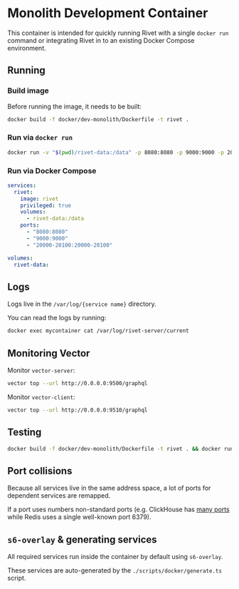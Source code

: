# Monolith Development Container

This container is intended for quickly running Rivet with a single `docker run` command or integrating Rivet in to an existing Docker Compose environment.

## Running

### Build image

Before running the image, it needs to be built:

```bash
docker build -f docker/dev-monolith/Dockerfile -t rivet .
```

### Run via `docker run`

```bash
docker run -v "$(pwd)/rivet-data:/data" -p 8080:8080 -p 9000:9000 -p 20000-20100:20000-20100 --privileged rivet
```

### Run via Docker Compose

```yaml
services:
  rivet:
    image: rivet
    privileged: true
    volumes:
      - rivet-data:/data
    ports:
      - "8080:8080"
      - "9000:9000"
      - "20000-20100:20000-20100"

volumes:
  rivet-data:
```

## Logs

Logs live in the `/var/log/{service name}` directory.

You can read the logs by running:

```bash
docker exec mycontainer cat /var/log/rivet-server/current
```

## Monitoring Vector

Monitor `vector-server`:

```bash
vector top --url http://0.0.0.0:9500/graphql
```

Monitor `vector-client`:

```bash
vector top --url http://0.0.0.0:9510/graphql
```

## Testing

```bash
docker build -f docker/dev-monolith/Dockerfile -t rivet . && docker run --name rivet --rm -v "/tmp/rivet-data:/data" -p 8080:8080 -p 9000:9000 -p 20000-20100:20000-20100 --privileged rivet
```

## Port collisions

Because all services live in the same address space, a lot of ports for dependent services are remapped.

If a port uses numbers non-standard ports (e.g. ClickHouse has [many ports](https://clickhouse.com/docs/en/guides/sre/network-ports) while Redis uses a single well-known port 6379).

## `s6-overlay` & generating services

All required services run inside the container by default using `s6-overlay`.

These services are auto-generated by the `./scripts/docker/generate.ts` script.

